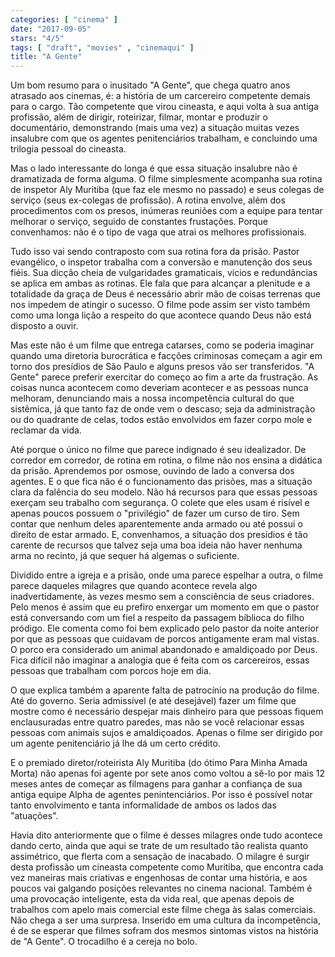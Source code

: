```yaml
---
categories: [ "cinema" ]
date: "2017-09-05"
stars: "4/5"
tags: [ "draft", "movies" , "cinemaqui" ]
title: "A Gente"
---
```

Um bom resumo para o inusitado "A Gente", que chega quatro anos atrasado
aos cinemas, é: a história de um carcereiro competente demais para o
cargo. Tão competente que virou cineasta, e aqui volta à sua antiga
profissão, além de dirigir, roteirizar, filmar, montar e produzir o
documentário, demonstrando (mais uma vez) a situação muitas vezes
insalubre com que os agentes penitenciários trabalham, e concluindo
uma trilogia pessoal do cineasta.

Mas o lado interessante do longa é que essa situação insalubre não é
dramatizada de forma alguma. O filme simplesmente acompanha sua rotina
de inspetor Aly Muritiba (que faz ele mesmo no passado) e seus colegas
de serviço (seus ex-colegas de profissão). A rotina envolve, além
dos procedimentos com os presos, inúmeras reuniões com a equipe para
tentar melhorar o serviço, seguido de constantes frustações. Porque
convenhamos: não é o tipo de vaga que atrai os melhores profissionais.

Tudo isso vai sendo contraposto com sua rotina fora da prisão. Pastor
evangélico, o inspetor trabalha com a conversão e manutenção dos
seus fiéis. Sua dicção cheia de vulgaridades gramaticais, vícios e
redundâncias se aplica em ambas as rotinas. Ele fala que para alcançar
a plenitude e a totalidade da graça de Deus é necessário abrir mão
de coisas terrenas que nos impedem de atingir o sucesso. O filme pode
assim ser visto também como uma longa lição a respeito do que acontece
quando Deus não está disposto a ouvir.

Mas este não é um filme que entrega catarses, como se poderia imaginar
quando uma diretoria burocrática e facções criminosas começam a
agir em torno dos presídios de São Paulo e alguns presos vão ser
transferidos. "A Gente" parece preferir exercitar do começo ao fim a
arte da frustração. As coisas nunca acontecem como deveriam acontecer
e as pessoas nunca melhoram, denunciando mais a nossa incompetência
cultural do que sistêmica, já que tanto faz de onde vem o descaso;
seja da administração ou do quadrante de celas, todos estão envolvidos
em fazer corpo mole e reclamar da vida.

Até porque o único no filme que parece indignado é seu idealizador. De
corredor em corredor, de rotina em rotina, o filme não nos ensina a
didática da prisão. Aprendemos por osmose, ouvindo de lado a conversa
dos agentes. E o que fica não é o funcionamento das prisões, mas a
situação clara da falência do seu modelo. Não há recursos para que
essas pessoas exerçam seu trabalho com segurança. O colete que eles
usam é risível e apenas poucos possuem o "privilégio" de fazer um
curso de tiro. Sem contar que nenhum deles aparentemente anda armado ou
até possui o direito de estar armado. E, convenhamos, a situação dos
presídios é tão carente de recursos que talvez seja uma boa ideia não
haver nenhuma arma no recinto, já que sequer há algemas o suficiente.

Dividido entre a igreja e a prisão, onde uma parece espelhar a
outra, o filme parece daqueles milagres que quando acontece revela
algo inadvertidamente, às vezes mesmo sem a consciência de seus
criadores. Pelo menos é assim que eu prefiro enxergar um momento em que o
pastor está conversando com um fiel a respeito da passagem bíblioca do
filho pródigo. Ele comenta como foi bem explicado pelo pastor da noite
anterior por que as pessoas que cuidavam de porcos antigamente eram mal
vistas. O porco era considerado um animal abandonado e amaldiçoado
por Deus. Fica difícil não imaginar a analogia que é feita com os
carcereiros, essas pessoas que trabalham com porcos hoje em dia.

O que explica também a aparente falta de patrocínio na produção do
filme. Até do governo. Seria admissível (e até desejável) fazer um
filme que mostre como é necessário despejar mais dinheiro para que
pessoas fiquem enclausuradas entre quatro paredes, mas não se você
relacionar essas pessoas com animais sujos e amaldiçoados. Apenas o filme
ser dirigido por um agente penitenciário já lhe dá um certo crédito.

E o premiado diretor/roteirista Aly Muritiba (do ótimo Para Minha Amada
Morta) não apenas foi agente por sete anos como voltou a sê-lo por mais
12 meses antes de começar as filmagens para ganhar a confiança de sua
antiga equipe Alpha de agentes penintenciários. Por isso é possível
notar tanto envolvimento e tanta informalidade de ambos os lados das
"atuações".

Havia dito anteriormente que o filme é desses milagres onde tudo
acontece dando certo, ainda que aqui se trate de um resultado tão
realista quanto assimétrico, que flerta com a sensação de inacabado. O
milagre é surgir desta profissão um cineasta competente como Muritiba,
que encontra cada vez maneiras mais criativas e engenhosas de contar
uma história, e aos poucos vai galgando posições relevantes no cinema
nacional. Também é uma provocação inteligente, esta da vida real, que
apenas depois de trabalhos com apelo mais comercial este filme chega às
salas comerciais. Não chega a ser uma surpresa. Inserido em uma cultura
da incompetência, é de se esperar que filmes sofram dos mesmos sintomas
vistos na história de "A Gente". O trocadilho é a cereja no bolo.
